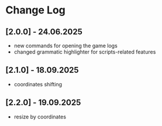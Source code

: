 # Change Log

## [2.0.0] - 24.06.2025
- new commands for opening the game logs
- changed grammatic highlighter for scripts-related features

## [2.1.0] - 18.09.2025
- coordinates shifting

## [2.2.0] - 19.09.2025
- resize by coordinates